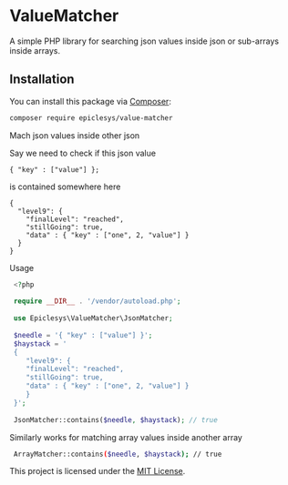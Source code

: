 # ValueMatcher

A simple PHP library for searching json values inside json or sub-arrays inside arrays.

## Installation

You can install this package via [Composer](https://getcomposer.org/):

```bash
composer require epiclesys/value-matcher
````

Mach json values inside other json

Say we need to check if this json value 
```
{ "key" : ["value"] };
```
is contained somewhere here
```
{
  "level9": {
    "finalLevel": "reached",
    "stillGoing": true,
    "data" : { "key" : ["one", 2, "value"] }
  }
}
```

Usage

```php
 <?php
 
 require __DIR__ . '/vendor/autoload.php';
 
 use Epiclesys\ValueMatcher\JsonMatcher; 
 
 $needle = '{ "key" : ["value"] }';
 $haystack = '
 {
    "level9": {
    "finalLevel": "reached",
    "stillGoing": true,
    "data" : { "key" : ["one", 2, "value"] }
    }
 }';
 
 JsonMatcher::contains($needle, $haystack); // true
````

Similarly works for matching array values inside another array 

```bash
 ArrayMatcher::contains($needle, $haystack); // true
```

This project is licensed under the [MIT License](https://opensource.org/licenses/MIT).